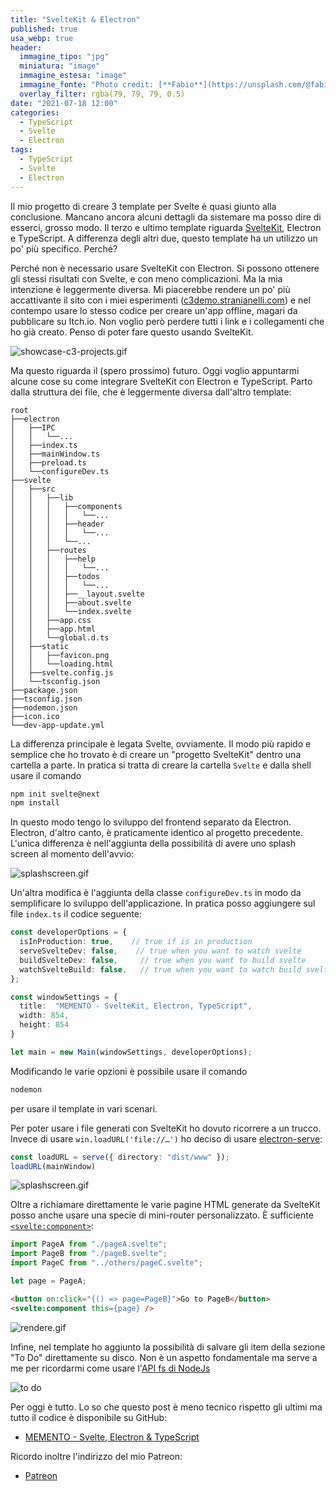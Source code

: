 ```yaml
---
title: "SvelteKit & Electron"
published: true
usa_webp: true
header:
  immagine_tipo: "jpg"
  miniatura: "image"
  immagine_estesa: "image"
  immagine_fonte: "Photo credit: [**Fabio**](https://unsplash.com/@fabioha)"
  overlay_filter: rgba(79, 79, 79, 0.5)
date: "2021-07-18 12:00"
categories:
  - TypeScript
  - Svelte
  - Electron
tags:
  - TypeScript
  - Svelte
  - Electron
---
```


Il mio progetto di creare 3 template per Svelte è quasi giunto alla conclusione. Mancano ancora alcuni dettagli da sistemare ma posso dire di esserci, grosso modo. Il terzo e ultimo template riguarda [SvelteKit](https://kit.svelte.dev/), Electron e TypeScript. A differenza degli altri due, questo template ha un utilizzo un po' più specifico. Perché?

Perché non è necessario usare SvelteKit con Electron. Si possono ottenere gli stessi risultati con Svelte, e con meno complicazioni. Ma la mia intenzione è leggermente diversa. Mi piacerebbe rendere un po' più accattivante il sito con i miei esperimenti ([c3demo.stranianelli.com](https://c3demo.stranianelli.com/)) e nel contempo usare lo stesso codice per creare un'app offline, magari da pubblicare su Itch.io. Non voglio però perdere tutti i link e i collegamenti che ho già creato. Penso di poter fare questo usando SvelteKit.

![showcase-c3-projects.gif](https://raw.githubusercontent.com/el3um4s/strani-anelli-blog/master/_posts/2021/2021-07-18-sveltekit-and-electron/showcase-c3-projects.gif)

Ma questo riguarda il (spero prossimo) futuro. Oggi voglio appuntarmi alcune cose su come integrare SvelteKit con Electron e TypeScript. Parto dalla struttura dei file, che è leggermente diversa dall'altro template:

```
root
├──electron
│   ├──IPC
│   │   └──...
│   ├──index.ts
│   ├──mainWindow.ts
│   ├──preload.ts
│   └──configureDev.ts
├──svelte
│   ├──src
│   │   ├──lib
│   │   │   ├──components
│   │   │   │   └──...
│   │   │   ├──header
│   │   │   │   └──...
│   │   │   └──...
│   │   ├──routes
│   │   │   ├──help
│   │   │   │   └──...
│   │   │   ├──todos
│   │   │   │   └──...
│   │   │   ├──__layout.svelte
│   │   │   ├──about.svelte
│   │   │   └──index.svelte
│   │   ├──app.css
│   │   ├──app.html
│   │   └──global.d.ts
│   ├──static
│   │   ├──favicon.png
│   │   └──loading.html
│   ├──svelte.config.js
│   └──tsconfig.json
├──package.json
├──tsconfig.json
├──nodemon.json
├──icon.ico
└──dev-app-update.yml
```

La differenza principale è legata Svelte, ovviamente. Il modo più rapido e semplice che ho trovato è di creare un "progetto SvelteKit" dentro una cartella a parte. In pratica si tratta di creare la cartella `Svelte` e dalla shell usare il comando

```bash
npm init svelte@next
npm install
```

In questo modo tengo lo sviluppo del frontend separato da Electron. Electron, d'altro canto, è praticamente identico al progetto precedente. L'unica differenza è nell'aggiunta della possibilità di avere uno splash screen al momento dell'avvio:

![splashscreen.gif](https://raw.githubusercontent.com/el3um4s/strani-anelli-blog/master/_posts/2021/2021-07-18-sveltekit-and-electron/svelte-kit-04-splashscreen.gif)

Un'altra modifica è l'aggiunta della classe `configureDev.ts` in modo da semplificare lo sviluppo dell'applicazione. In pratica posso aggiungere sul file `index.ts` il codice seguente:

```ts
const developerOptions = {
  isInProduction: true,    // true if is in production
  serveSvelteDev: false,    // true when you want to watch svelte 
  buildSvelteDev: false,     // true when you want to build svelte
  watchSvelteBuild: false,   // true when you want to watch build svelte 
};

const windowSettings = {
  title:  "MEMENTO - SvelteKit, Electron, TypeScript",
  width: 854,
  height: 854
}

let main = new Main(windowSettings, developerOptions);
```

Modificando le varie opzioni è possibile usare il comando

```bash
nodemon
```

per usare il template in vari scenari.

Per poter usare i file generati con SvelteKit ho dovuto ricorrere a un trucco. Invece di usare `win.loadURL('file://…')` ho deciso di usare [electron-serve](https://www.npmjs.com/package/electron-serve):

```ts
const loadURL = serve({ directory: "dist/www" });
loadURL(mainWindow)
```

![splashscreen.gif](https://raw.githubusercontent.com/el3um4s/strani-anelli-blog/master/_posts/2021/2021-07-18-sveltekit-and-electron/svelte-kit-05-sveltekit.gif)

Oltre a richiamare direttamente le varie pagine HTML generate da SvelteKit posso anche usare una specie di mini-router personalizzato. È sufficiente [`<svelte:component>`](https://svelte.dev/docs#svelte_component):

```ts
import PageA from "./pageA.svelte";
import PageB from "./pageB.svelte";
import PageC from "../others/pageC.svelte";

let page = PageA;
```

```html
<button on:click="{() => page=PageB}">Go to PageB</button>
<svelte:component this={page} />
```

![rendere.gif](https://raw.githubusercontent.com/el3um4s/strani-anelli-blog/master/_posts/2021/2021-07-18-sveltekit-and-electron/svelte-kit-07-renderer.gif)

Infine, nel template ho aggiunto la possibilità di salvare gli item della sezione "To Do" direttamente su disco. Non è un aspetto fondamentale ma serve a me per ricordarmi come usare l'[API fs di NodeJs](https://nodejs.org/api/fs.html)

![to do](https://raw.githubusercontent.com/el3um4s/strani-anelli-blog/master/_posts/2021/2021-07-18-sveltekit-and-electron/svelte-kit-08-todos.gif)

Per oggi è tutto. Lo so che questo post è meno tecnico rispetto gli ultimi ma tutto il codice è disponibile su GitHub:

- [MEMENTO - Svelte, Electron & TypeScript](https://github.com/el3um4s/memento-sveltekit-electron-typescript)

Ricordo inoltre l'indirizzo del mio Patreon:

- [Patreon](https://www.patreon.com/el3um4s)